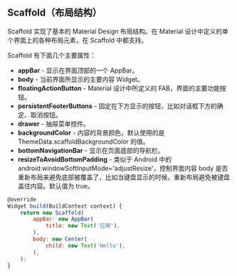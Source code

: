 
## Scaffold（布局结构）
Scaffold 实现了基本的 Material Design 布局结构。在 Material 设计中定义的单个界面上的各种布局元素，在 Scaffold 中都支持。

Scaffold 有下面几个主要属性：
- **appBar** - 显示在界面顶部的一个 AppBar。
- **body** - 当前界面所显示的主要内容 Widget。
- **floatingActionButton** - Material 设计中所定义的 FAB，界面的主要功能按钮。
- **persistentFooterButtons** - 固定在下方显示的按钮，比如对话框下方的确定、取消按钮。
- **drawer** - 抽屉菜单控件。
- **backgroundColor** - 内容的背景颜色，默认使用的是 ThemeData.scaffoldBackgroundColor 的值。
- **bottomNavigationBar** -  显示在页面底部的导航栏。
- **resizeToAvoidBottomPadding** - 类似于 Android 中的 android:windowSoftInputMode='adjustResize'，控制界面内容 body 是否重新布局来避免底部被覆盖了，比如当键盘显示的时候，重新布局避免被键盘盖住内容。默认值为 true。

```js
@override
Widget build(BuildContext context) {
    return new Scaffold(
        appBar: new AppBar(
            title: new Text('应用'),
        ),
        body: new Center(
            child: new Text('Hello'),
        ),
    );
}
```